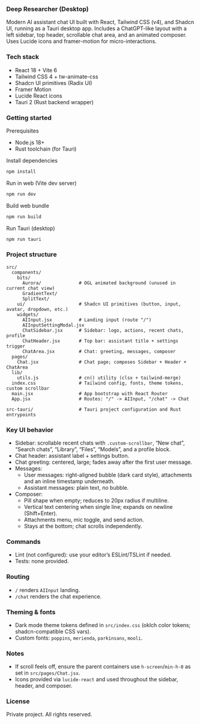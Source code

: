 ### Deep Researcher (Desktop)

Modern AI assistant chat UI built with React, Tailwind CSS (v4), and Shadcn UI, running as a Tauri desktop app. Includes a ChatGPT-like layout with a left sidebar, top header, scrollable chat area, and an animated composer. Uses Lucide icons and framer-motion for micro-interactions.

### Tech stack

- React 18 + Vite 6
- Tailwind CSS 4 + tw-animate-css
- Shadcn UI primitives (Radix UI)
- Framer Motion
- Lucide React icons
- Tauri 2 (Rust backend wrapper)

### Getting started

Prerequisites

- Node.js 18+
- Rust toolchain (for Tauri)

Install dependencies

```bash
npm install
```

Run in web (Vite dev server)

```bash
npm run dev
```

Build web bundle

```bash
npm run build
```

Run Tauri (desktop)

```bash
npm run tauri
```

### Project structure

```text
src/
  components/
    bits/
      Aurora/              # OGL animated background (unused in current chat view)
      GradientText/
      SplitText/
    ui/                    # Shadcn UI primitives (button, input, avatar, dropdown, etc.)
    widgets/
      AIInput.jsx          # Landing input (route "/")
      AIInputSettingModal.jsx
      ChatSidebar.jsx      # Sidebar: logo, actions, recent chats, profile
      ChatHeader.jsx       # Top bar: assistant title + settings trigger
      ChatArea.jsx         # Chat: greeting, messages, composer
  pages/
    Chat.jsx               # Chat page; composes Sidebar + Header + ChatArea
  lib/
    utils.js               # cn() utility (clsx + tailwind-merge)
  index.css                # Tailwind config, fonts, theme tokens, custom scrollbar
  main.jsx                 # App bootstrap with React Router
  App.jsx                  # Routes: "/" -> AIInput, "/chat" -> Chat

src-tauri/                 # Tauri project configuration and Rust entrypoints
```

### Key UI behavior

- Sidebar: scrollable recent chats with `.custom-scrollbar`, “New chat”, “Search chats”, “Library”, “Files”, “Models”, and a profile block.
- Chat header: assistant label + settings button.
- Chat greeting: centered, large; fades away after the first user message.
- Messages:
  - User messages: right-aligned bubble (dark card style), attachments and an inline timestamp underneath.
  - Assistant messages: plain text, no bubble.
- Composer:
  - Pill shape when empty; reduces to 20px radius if multiline.
  - Vertical text centering when single line; expands on newline (Shift+Enter).
  - Attachments menu, mic toggle, and send action.
  - Stays at the bottom; chat scrolls independently.

### Commands

- Lint (not configured): use your editor’s ESLint/TSLint if needed.
- Tests: none provided.

### Routing

- `/` renders `AIInput` landing.
- `/chat` renders the chat experience.

### Theming & fonts

- Dark mode theme tokens defined in `src/index.css` (oklch color tokens; shadcn-compatible CSS vars).
- Custom fonts: `poppins`, `merienda`, `parkinsans`, `mooli`.

### Notes

- If scroll feels off, ensure the parent containers use `h-screen`/`min-h-0` as set in `src/pages/Chat.jsx`.
- Icons provided via `lucide-react` and used throughout the sidebar, header, and composer.

### License

Private project. All rights reserved.
